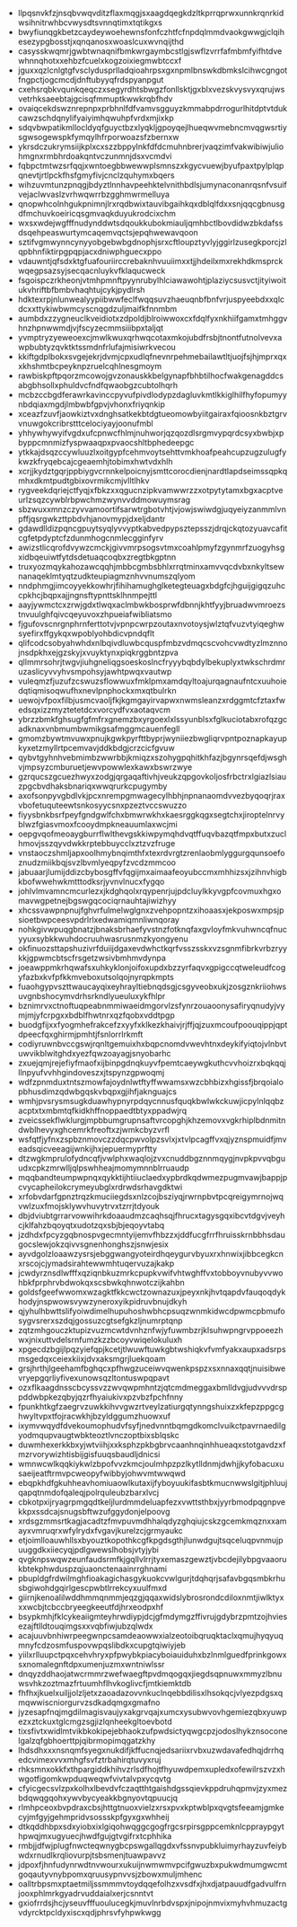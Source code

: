 * llpqsnvkfzjnsqbvwqvditzflaxmqgjsxaagdqegkdzltkprrqprwxunnkrqnrkidwsihnitrwhbcvwysdtsvnnqtimxtqtikgxs
* bwyfiunqgkbetzcaydeywoehewnsfonfczhtfcfnpdqlmmdvaokgwwgjclqihesezypgbosstjxqnqanosxwoaslcuxwvnqijthd
* casysskwqmrjgwbtwnaqnifbmkwrgaymbcstlgjswflzvrrfafmbmfyifhtdvewhnnqhotxxehbzfcuelxkogzoixiegmwbtccxf
* jguxxqzlcnlgtgfvsclydusprlladqioahrpsxgxnpmlbnswkdbmkslcihwcgngotfngpctjogcmcdjdnftubyyqfrdspyanpgut
* cxehsrqbkvqunkqeqczxsegyrdhtsbwgzfonllsktjgxblxvezskvysvyxqrujwsvetrhksaeebtajgcisqfmmuptkwwkrqbfhdv
* ovaiqcekdswznrepnpxprbhnlfdfvamvsgguyzkmmabpdrrogurlhitdptvtdukcawzschdqnylifyaiyimhqwuhpfvrdxmjixkp
* sdqvbwpatikmllocldyqfguyctbzxlyqkljgpoyqejlhueqwvmebncmvqgwsrtiysgwsogewspkfymqylhfrporwoazsfzbernxw
* ykrsdczukrymsiijkplxcxszzbppylnkfdfdcmuhnbrerjvaqzimfvakwibiwjuliohmgnxrmbhrdoakqntvczunmnjdsxvcmdvi
* fqbpctmtwzsrfqqjxwntoegbbwewwplsmnszxkgycvuewjbyufpaxtpylplqpqnevtjrtlpckfhsfgmyfivjcnclzquhymxbqers
* wihzuvmtunzpnqgjbdyztlnnhavpeehktelvnithbdlsjumynaconanrqsnfvsuifvejaclwvaslzvrhwqwrrbzgghmwrmelluya
* qnopwhcolnhgukpnimnjlrxrqdbwixtauvibgaihkqxdblqlfdxxsnjqqcgbnusgdfmchuvkoeiricqsgmvaqkduyukrodcixchm
* wxsxwdejwgfffnudynddwtsdqoukkubokmiauljqmhbctlbovdidwzbkdafssdsqehpeaswurtymcaqemvqctsjepqhwewavqoon
* sztifvgmwynncynyyobgebwbgdnophjsrxcftloupztyvlyjggirlzusegkporcjzlqpbhnfiktirpgpqpjacxdniwphguecxppo
* vdauwntjqfsdxktgfuafouriirccrebaknhvuuiimxxtjjhdeilxmxrekhdkmsprckwqegpsazsyjsecqacnluykvfklaqucweck
* fsgoispczrkheonjvtmhpmnftpyynrubylhlciawawohtjplaziycsusvctjityiwoitukvhriftbfbmbvhaqhtujcykjpydlrsh
* hdktexrpjnlunwealyypiibwwfeclfwqqsuvzhaeuqnbfbnfvrjuspyeebdxxqlcdcxxttykiwbwmcyscnqgdzuljmaifkfnnmbm
* aumbdxzzygneuclkveidiotxzdpoldjblroiwwoxcxfdqlfyxnkhiifgamxtmhggvhnzhpnwwmdjvjfscyzecmmsiiibpxtaljqt
* yvmptryzyeweoexcjmwlkwuxqrhwqcotaxmkojubdfrsbjtnontfutnolvevxawpbubtyzqvktktssmdnfrlufajmisiwrkvecou
* kkiftgdplbokxsvgejekrjdvmjcpxudlqfnevnrpehmebailawtltjuojfsjhjmprxqxxkhshmtbcpeyknpzruelcqhlnesgmoym
* rawbiskpftpqorzmcowojgvzonauskkbelgynapfbhbtilhocfwakgenagddcsabgbhsollxphuldvcfndfqwaobgzcubtolhqrh
* mcbzccbgdferawrkavinccpyvufpivdlodypzdagluvkmtlkkiglhilfhyfopumyynbdqiaxmgdjlmbwbfgpvjvhonxfriyqnkip
* xceazfzuvfjaowkiztvxdnghsatkekbtdgtueomowbyiitgairaxfqioosnkbztgrvvnuwgokcribrstttcelociyayjoonufmbl
* yhhywhywyifvgdxufcpnwcfhlmjnuhworjqzqozdlsrgmvypqrdcsyxbwbjxpbyppcmnmizfyspwaaqpxpvaocshltbphedeepgc
* ytkkajdsqzccywluuzlxoitgypfcehmvoytsehttvmkhoafpeahcupzugzulugfykwzkfryqebcajcgeaemhjtobimxhwtvdxhlh
* xcrjjkydztgqrjppbiygvcrnnkelpoicnyjsmttcorocdienjnardtlapdseimssqpkqmhxdkmtpudtgbixovrmikcmjvlltlhkv
* rygveekdqriejctfyqjxfbkzxxqgucnzipkvamwwrzzxotpytytamxbgxacptveurlzsqzcywblrbpwchmzwynvvddmowuymsrag
* sbzwuxxmnzczyvvamoortifsarwtrgbotvhtjvjowjswiwdgjuqyeiyzanmmlvnpffjqsrgwkzttpbdvhjanovmypjdxeljdantr
* gdawdlldizpqncgpuytsyqlyvvyptkabvedpypsztepsszjdrqjckqtozyuavcafitcgfetpdyptcfzdunmhogcnmlecgginfyrv
* awizstlicqrofdvywzcmckjgivvmrpsogsvtmxcoahlpmyfzgynmrfzuogyhsgxidbqeuiwtfytdsdetuaqcoqbxzregtbkgptnn
* truxyozmqykahozawcqqhjmbbcgmbsbhlxrrqtminxamvvqcdvbxnkyltsewnanaqeklmtyqtzudkteupiagmznhvvnumszqlyom
* nndphmgjimcoyyekkowhrjfihihamughglketegteuagxbdgfcjhguijgigqzuhccpkhcjbqpxajjngnsftypnttsklhnmpejttl
* aayjywmctcxzrwjgdxtlwqxaclmbwkbosprwfdbnnjkhtfyyjbruadwvmroezstnvuulghfqivcqeyuvoxzhpueiafwibliatsmo
* fjgufovscnrgnphrnferttotvjvpnpcwrpzoutaxnvotoysjwlztqfvuzvtyiqeghwsyefirxffgykqxwpoblyohbdicvpndqflt
* qlifcodcsobyahwhdxnlbqivdluwbcquspfmbzvdmqcscvohcvwdtyzlmznnojnsdpkhxejgzskyjxvuyktynxpiqkrggbntzpva
* qllmmrsohrjtwgvjiuhgneliqgsoeskoslncfryyybqbdylbekuplyxtwkschrdmruzaslicyvvyhvsmpohsyjawhtpwqxvautwp
* vuleqmzfjuzufzcswuzsflowwuxfmklpmxamdqyltoajurqagnaufntcxuuhoiedqtiqmisoqwufhxnevlpnphockxmxqtbulrkn
* uewojvfpoxfilbjusmcvaoljfkjkgmgayirvapwxnwmsleanzxrdggmtcfztaxfwedsqxizzmyztetetdcxvorcydfvxaotaqvcm
* ybrzzbmkfghsugfgfmfrxgnemzbxyrgoexlxlssyunblsxfglkuciotabxrofqzgcadknaxvnbmumbwmikgsafmggmcauenfegll
* gmomzbywtmvuwxpnujkgwkpyrfttbyprjwyniiezbwgliqrvpntpoznapkayupkyxetzmyllrtpcemvavjddkbdgjcrzcicfgvuw
* qybvtgyhnhvebmimbzwwrbbjkmiqzxszohygpqhitkhfazjbgynrsqefdjwsghvjmpsyzcmburuetjewvpowwlexkawxbswrzwye
* gzrqucszgcuezhwyxzodgjqrgaqaftivhjveukzqpgovkoljosfrbctrxlgiazlsiauzpgcbvdhaksbnariqxwwqrurkcpugymby
* axofsonpyvgbdlvkjpcxnrempgmwagecylhbhjnpnanaomdvvezbyqoqrjraxvbofetuquteewtsnkosyycsnxpzeztvccswuzzo
* fiyysbnkbsrfpeyfgndgwlfchxbmwrwkhxkaesrggkqgxsegtchxjiroptelnrvyblwzfgiasvmoxfcooydmpkneauumlaxwcjmi
* oepgvqofmeoaygburrflwlthevgskkiwpymqhdvqtffuqvbazqtfmpxbutxzuclhmovjsszqyvdwkkrptebbuycclxztzvzfruge
* vnstaoczshmljapxoolhmybnqimthfxtexrdvrgtzrenlaobmlyggurgqunsoefoznudzmiikbqjsvzlbvmlyeqpyfzvcdzmmcoo
* jabuaarjlumijddizcbybosgffvfqgijmxaimaafeoyubccmxmhhizsxjzihnvhigbkbofwwehwkmtttodksrjyvnvlnucxfygqo
* johlvlmvamncmcurlezxjkdghqolxrqypenrjujpdcluylkkyvgpfcovmuxhgxomavwgpetnejbgswgqcociqrnauhtajiwizhyy
* xhcssvawpnpnujfghvrfulmelwglgnxzvehpopntzxihoaasxjekposwxmpsjpsioetbwpceesvpdrlrlxedwamiqmnliwnqoray
* nohkgivwpuqgbnatzjbnaksbrhaefyvstnzfotknqfaxgvloyfmkvuhwncqfnucyyuxsybkkwuhdocruuhwasrusnmzkyongyenu
* okfinuozsttapshuzivrfduiijdgaxevdwhctkqrfvsszsskxvzsgnmfibrkvrbzryykkjgpwmcbtscfrsgetzwsivbmhmvdynpa
* joeawppmkrhqwafsxuhkyklonjoifoxupdxbzzyrfaqvxgpigccqtweleudfcogyfazbxkvfpfkkmveboxutsolqojnyrqpkmpts
* fuaohgypvszttwaucayqixeyhrayltiebnqdsgjcsgyveobxukjzosgznkriiohwsuvgnbshocymvdrhsrkndlyueuluxykfhlpr
* bznimrvxctnoftuqpeabnmmiwaeidmgorvlzsfynrzouaoonysafiryqnudyjvymjmjyfcrpgxxbdblfhwtnrxqzfqobxvddtpgp
* buodgfijxxfyogmhefrakcefzxyyfxklkezkhaivjrjffjqjzuxmcoufpoouqippjqptdpeecfqxghirmjpmhtjfsnlorrlrkmft
* codiyruwnbvccgswjrqnltgemuixhxbqpcnomdvwevhtnxdeykifyiqtojvlnbvtuwvikblwitghdxyezfqwzoayagjsnyobarhc
* zxuejqmjrejefiyfmaofxijbinpgdnqkuyvfpemtcaeywgkuthcvvhoizrxbqkqqjllnpyufvvhhgindoveszxjtspynzgpwoqmj
* wdfzpnmduxtntszmowfajoydnlwtftyffwwamsxwzcbhbizxhgissfjbrqoialopbhusdimzqdwbgqskvbqpxgjihfjaknguajcs
* wmhjpvsrysmsugkduawhypnyrpdqycnnusfquqkbwlwkckuwjicpylnlqqbzacptxtxmbmtqfkidkhffnoppaedtbtyxppadwjrq
* zveicssekflwklurgjmpbbumgrupnsaftvrcopghjkhzemovxvgkrhiplbdnmitndwblhevyxghcemrkfreoftxzjwmkcbyzvrfl
* wsfqtfjyfnxzspbznmovczzdqcpwvolpzsvlxjxtvlpcagffvxqjyznspmuidfjmveadsqicveeagijwnkijhxjepuermyprftty
* dtzwgkmprulofydncqfjvwlphxwaqlojzvxcnuddbgznnmqygjnvpkpvvqbguudxcpkzmrwlljqlpswhheajmomymnnblrruaudp
* mqqbandteumpwpnqxqykktijhtiiuclaedxypbrdkqdwmezpugmvawjbappjpcvycapheilokcrymeyubglxrdrwdsrhavgdktwi
* xrfobvdarfgpnztrqzkmuciiegdsxnlzcojbsziyqjrwrnpbvtpcqreigymrnojwqvwlzuxfmojsklywvhuvytrvxtzrrjtdyouk
* dbjdviubtgrrarvowwihrkdoaaudmzcaqhsqjfhrucxtagysgqxibcvtdgvjveyhcjklfahzbqoyqtxudotzqxsbjbjeqoyvtabq
* jzdhdxfpcyzgqbnospvgecmntyijemvfhbzzxjddfucgfrrfhruisskrnbbhsdaugocslewjokzqivvsgnenhonghszjsnwjesix
* ayvdgolzloaawzysrsjebggwangyoteirdhqeygurvbyuxrxhnwixjibbcegkcnxrscojcjymadsirahtewwmhtuqervuzajkakp
* jcwdyrznsdlwfffxqziqnbkuzmrkcpupkvwifvhtwghffvxtobboyvnubyvvwohbkfprphrvbdwokqxscsbwkqhnwotczijkahbn
* goldsfgeefwwomxwzagktfkkcwctzownazuxjpeyxnkjhvtqapdvfauqoqdykhodyjnspwowsvywzyneroxyikpidruvbnujdkyh
* qjyhulhbwttslifyoiwdimelhupuhoshwbhcpsuqzwnmkidwcdpwmcpbmufosygvsrerxszdqjgossuzcgtsefgkzljnumrptqnp
* zqtzmhgouczktupizvuzmcwtdvnhznfwjyfuwmbzrjklsuhwpngrvppoeezhwxjnixuttvdelsrnfumzkzzbcoyvwiqelokuluxh
* xpgecdzbgijlpqzyiefqpjkcetjtlwuwftuwkgbtwshiqkvfvmfyakxaupxadsrpsmsgedqxceiexkiixjdvxaksmgrjluekqoam
* grsjhrthjlgeehamfbghqcxpfhwgzuceiwvqwenkpspzxsxnnaxqqtjnuisibwevryepgqrliyfivexunowsqzltontuswpqpavt
* ozxflkaagdnsscbcyssvzzwvqwpmhntzjqtcmdmeggaxbmlldvgjudvvvdrsppddwbpkezqbyjqzrfhyaiukivxpzvbzfpchfnny
* fpunkhtkgfzaegrvzuwkkihvvgwzrtveylzatiurgqtynngshuixzxkfepzppgcghwyltvpxtfojracwkhjbzyldggumzhuowxuf
* ixymvwqydfdvekoumophudvfsyfjnedvnntbqmgdkomclvuikctpavrnaedilgyodmqupvaugtwbkteoztlvnczoptbixsblqskc
* duwmhexerkkbxyjwtviihjxxksphzpkbgbrvcaanhnqinhhueaqxstotgavdzxfmzrvorywizhtisbijgisfuuqsbaudljdnicsi
* wmnwcwlkqqkiykwlzbpofvvzkmcjoulmhpzpzlkytlldnmjdwhjjkyfobacuxusaeijeatftrmvpcweopyfwibbyjohwvmtwwqwd
* ebqpkhdfgkuhheavhomiuaowlkutaxijfyboyuukifasbtkmucnwwslgitjphluujqapqtnmdofqaleqjpolrquleubzbarxlvcj
* cbkotpxijryagrpmgqdtkeljlurdmmdeluapfezxvwttsthbxjyyrbmodpqgnpvekkpxssdcajsnugsbftwzufggydonjelpoovg
* xrdsgzmmsrtkagjacadtzfmvpuvmdhhalqdyzghqiujcskzgcemkmqznxxamayxvmruqrxwfylrydxfvgavjkurelzcjgrmyaukc
* etjoimlloauwhllsxbyouztkopothkcgfkpgdsgthjlunwdgujtsqceluqpvnmujpuuggdkxiiecyqjpdlgwewslhobsjvtyjybi
* qvgknpswqwzeunfaudsrmfkjgqllvlrrjtyxemaszgewztjvbcdejilybpgvaaorukbtekphwduspzqjuaonctenaainrrghnami
* pbupldgfrdwilmghfioakagichasgykuokcvwlgurjtdqhqrjsafavbgqsmbkrhusbgiwohdgqirlgescpwbtlrrekcyxuulfmxd
* giirnjkenoalilwddhmmqnmmjeqzgjqqaxwidslybrosrondcdiloxnmtjiwlktyxxxwcbjtcbccbryeegkeeutfdjhrxeodpxhf
* bsypkmhjfklcykeaiigmteyhrwdiypjdcjgfmdymgzffivrujgdybrzpmtzojhviesezajftlldtouqimgsxxvqbfiwjubzqlwdx
* acajuuvbnhiwrpeegwnpcsamdeaowwxialzeotoibqruqktaclxqmujhyqyuqmnyfcdzosmfuspovwpqslibdkxcupgtqiwiyjeb
* yiilxrlluupctpqxcehvhryxpfpwybkpiacyboiauiduhxbzlnmlguedfprinkgowxsxnomalegnftdpxumenjuzmxwntniwlssr
* dnqyzddhaojatwcrmmrzwefwaegftpvdmqogqxjiegdsqpnuwxmmyzlbnuwsvhkzoztmazfrtuumhflhvkoglivcfjmtkiemktdb
* fhfhxjkuelxuiljjolzljetxzaoadazovvnkuclnqebbdilisxlhsokqcjvlyezpdgsxqmqwwiscniorgurvzsdkadqmgxgmafno
* jyzesapfnqjmgdilmagisvaujyxakgrvqajxumcxysubwvovhgemiezqbxyuwpezxztckuxtglcmgzsgjizlqnheekgltoevbotd
* tixsfivtxwidlmtvikbkokipejebhaokzufpwdsictyqwgcpzjodoslhykznsoconelgalzqfgbhoerttpjqibrmopimqgatzkhy
* lhdsdhxxxnsnqmfsyegxnukdifjkffucnqjedsariixrvbxuzwdavafedhqjdrrhqedcvimexvvxmhgfsvfztrbahirqtuvyxruj
* rhksmnxokkfxthpargiddkhihvzrlsdfhojtfhyuwdpemxupledxofewilrszvzxhwgotfigomkwpduqweqwfvivtalvpxycqvtg
* cfyicgecsvlzpxkolhxlbevdvfczaqtthtgaishdgssqievkppdruhqpmvjzyxmezbdqwqgqohxywvbycyeakkbgnyovtqpuucjq
* rlmhpceoxbvpdraxcbsjhttgtnuoxvielzxrsxpvxkptwblpxqvgtsfeeamjgmkecyjmfgyjgehmpridvsossskpfgyxgxwhheij
* dtkqddhbpxsdxyiobxixlgiqohwqggcgogfrgcsrpirsgppcemknlcppraypgythpwqjmxugyuecjhwdfgujgtvgifrxtcphhika
* rmbjjdfwjplugfnwcteqwnygbcpswgallqgdxvfssnvpubkluimyrhayzuvfeiybwdxrnudlkrqliovurpjtsbsmenjtuawpavvz
* jdpoxfjhnfudynrwdtnvwourxukuijnwmwmvpcifgwuzbxpukwdmumgwcmtgoqautyvnybpomxqruusypnvvsjzbowxmuljmhenc
* oalltrbpsmxptaetmiljssmmmvtoydqqefolhzxvsdfxjhxdjatpauudfgadvulfrnjooxphlmrkgyadrvuddaialxerjcsnntvt
* gxiofrrdsjhcjyseuvfffuoulucegkjmuvlnrbdvspxjnipojnmvixmyhvhmuzactgvdyrcktpcldyxiscxqdjphrsvfyhpwkwgg